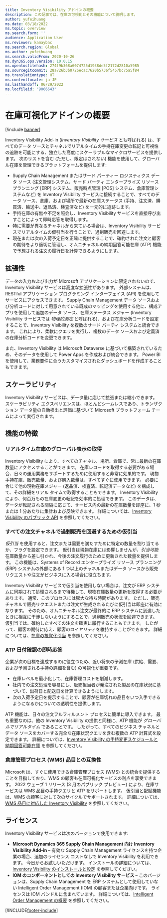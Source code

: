 ```yaml
---
title: Inventory Visibility アドインの概要
description: この記事では、在庫の可視化とその機能について説明します。
author: yufeihuang
ms.date: 03/18/2022
ms.topic: overview
ms.search.form: ''
audience: Application User
ms.reviewer: kamaybac
ms.search.region: Global
ms.author: yufeihuang
ms.search.validFrom: 2020-10-26
ms.dyn365.ops.version: 10.0.15
ms.openlocfilehash: 274f9b368a6074725d1938de5f2172d2810a5985
ms.sourcegitcommit: 28a726b3b0726ecac7620b5736f5457bc75a5f84
ms.translationtype: HT
ms.contentlocale: ja-JP
ms.lasthandoff: 06/29/2022
ms.locfileid: "9066643"
---
```

# <a name="inventory-visibility-add-in-overview"></a>在庫可視化アドインの概要

[!include [banner](../includes/banner.md)]

Inventory Visibility Add-in (*Inventory Visibility サービス* とも呼ばれる) は、すべてのデータ ソースとチャネルでリアルタイムの手持在庫変更の転記と可視性の追跡を可能にする、独立した高度にスケーラブルなマイクロサービスを提供します。 次のリストを含む (ただし、限定はされない) 機能を使用して、グローバル在庫を管理できるプラットフォームを提供します:

- Supply Chain Management またはサード パーティー ロジスティクス データ ソース (注文管理システム、サード パーティ エンタープライズ リソース プランニング \[ERP\] システム、販売時点管理 \[POS\] システム、倉庫管理システムなど) を Inventory Visibility サービスに接続することで、すべてのデータ ソース、倉庫、および場所で最新の在庫ステータス (手持、注文済、購買済、輸送中、返品済、検査済など) を一元的に追跡します。
- 手持在庫の有無や不足を照会し、Inventory Visibility サービスを直接呼び出すことによって即時応答を取得します。
- 特に需要が異なるチャネルから来ている場合は、Inventory Visibility サービスでリアルタイムの仮引当を行うことで、過剰販売を回避します。
- 現在または次の入荷予定日を正確に提供することで、確約された注文と顧客の期待をより適切に管理し、オムニチャネルの納期回答可能在庫 (ATP) 機能で予想される注文の履行日を計算できるようにします。

## <a name="extensibility"></a>拡張性

データの入力および出力が Microsoft アプリケーションに限定されないので、Inventory Visibility サービスは高度な拡張性があります。 外部システムは、RESTful アプリケーション プログラミング インターフェイス (API) を使用してサービスにアクセスできます。 Supply Chain Management データ ソースおよび分析コードに対して用意されている既成のマッピングを使用する他に、構成アプリを使用して追加のデータ ソース、在庫ステータス メジャー (Inventory Visibility サービスでは *物理的測定* と呼ばれる)、および在庫分析コードを設定することで、Inventory Visibility を複数のサード パーティ システムと統合できます。 これにより、柔軟にクエリを実行し、複数のデータ ソースおよび定義済の在庫分析コードを変更できます。

また、Inventory Visibility は Microsoft Dataverse に基づいて構築されているため、そのデータを使用して Power Apps を作成および統合できます。 Power BI を使用して、業務要件に合うカスタマイズされたダッシュボードを作成することもできます。

## <a name="scalability"></a>スケーラビリティ

Inventory Visibility サービスは、データ量に応じて拡張または縮小できます。 スケーラビリティ エクスペリエンスは、ほとんどシームレスであり、トランザクション データ量の自動検出と評価に基づいて Microsoft プラットフォーム チームによって実行されます。

## <a name="feature-highlights"></a>機能の特徴

### <a name="get-a-global-view-of-real-time-inventory"></a>リアルタイム在庫のグローバル表示の取得

Inventory Visibility により、すべてのチャネル、場所、倉庫で、常に最新の在庫数量にアクセスすることができます。 在庫レコードを取得する必要がある場合、日々の運用業務をサポートするために使用すると非常に効果的です。 現物手持在庫、販売数量、および購入数量は、すべてすぐに使用できます。 必要に合じて他の現物在庫メジャー (返品済、検査済、転記済データなど) を構成して、その詳細をリアル タイムで取得することもできます。 Inventory Visibility により、何百万もの在庫変更の転記を効率的に処理できます。 このデータは、データが転記される間隔に応じて、サービス内の最新の在庫数量を即座に、1 秒または 1 分あたりに集計および反映できます。 詳細については、[Inventory Visibility のパブリック API](inventory-visibility-api.md) を参照してください。

### <a name="soft-reservation-to-avoid-overselling-across-all-order-channels"></a>すべての注文チャネルで過剰販売を回避するための仮引当

*仮引当* を使用すると、注文または需要を満たすために特定の数量を割り当てるか、フラグを設定できます。 仮引当は現物在庫には影響しませんが、*引当可能* 在庫数量から差し引かれ、今後の注文履行のために更新された数量を提供します。 この機能は、Systems of Record エンタープライズ リソース プランニング (ERP) システムの外部にある 1 つ以上のチャネルまたはデータ ソースから販売リクエストや注文がビジネスに入る場合に役立ちます。

Inventory Visibility サービスで仮引当を使用しない場合は、注文が ERP システムに同期されて処理されるまで待機して、現物在庫数量の更新を取得する必要があります。 通常、このプロセスには膨大な待ち時間があります。 ただし、販売チャネルで販売リクエストまたは注文が生成されるたびに仮引当は即座に有効になります。 そのため、オムニチャネル注文が最終的に ERP システムに到達したときに相互に干渉しないようにすることで、過剰販売の状況を回避できます。 仮引当では、確約したすべての注文を確実に履行することもできます。 したがって、顧客の期待に応え、顧客のロイヤリティを維持することができます。 詳細については、[在庫の視覚化引当](inventory-visibility-reservations.md) を参照してください。

### <a name="immediate-response-of-atp-dates-confirmation"></a>ATP 日付確認の即時応答

企業が次の目標を達成するのに役立つため、近い将来の予測在庫 (供給、需要、および予測される手持の詳細を含む) の可視化が重要です。

- 在庫レベルを最小化して、在庫管理コストを削減します。
- 社内での注文処理を容易にし、販売担当者が発注された製品の在庫状況に基づいて、出荷日と配送日を計算できるようにします。
- 次の入荷予定日を提示することで、顧客が在庫切れの品目をいつ入手できるようになるかについての透明性を提供します。

ATP 機能は、日々の注文フルフィルメント プロセスに簡単に導入できます。 最も重要なのは、他の Inventory Visibility の提供と同様に、ATP 機能が *グローバルでリアルタイム* であることです。 したがって、すべてのビジネス チャネルとデータ ソースをカバーする完全な在庫状況クエリを含む複数の ATP 計算式を設定できます。 詳細については、[Inventory Visibility の手持変更スケジュールと納期回答可能在庫](inventory-visibility-available-to-promise.md) を参照してください。

### <a name="compatibility-with-warehouse-management-processes-wms-items"></a>倉庫管理プロセス (WMS) 品目との互換性

Microsoft は、すぐに使用できる倉庫管理プロセス (WMS) との統合を提供することを目指しており、WMS の顧客も在庫可視化サービスの利点を享受できます。 2022 ウェーブ 1 リリース (3 月のパブリック プレビュー) により、在庫サービスは WMS 品目の手持クエリと ATP をサポートします。 仮引当と配賦機能は、WMS の顧客に対して次のサイクルでサポートされます。 詳細については、[WMS 品目に対応した Inventory Visibility](inventory-visibility-whs-support.md) を参照してください。

## <a name="licensing"></a>ライセンス

Inventory Visibility サービスは次のバージョンで使用できます:

- **Microsoft Dynamics 365 Supply Chain Management 向け Inventory Visibility Add-in** – 有効な Supply Chain Management ライセンスを持つ企業の場合、追加のライセンス コストなしで Inventory Visibility を利用できます。 今日からお試しいただけます。 インストールの詳細については、[Inventory Visibility のインストールと設定](inventory-visibility-setup.md) を参照してください。
- **IOM のコンポーネントとしての Inventory Visibility サービス** – このバージョンは、Supply Chain Management を ERP システムとして使用していない Intelligent Order Management (IOM) の顧客または企業向けです。 ライセンスは IOM バンドルに含まれています。 詳細については、[Intelligent Order Management の概要](/dynamics365/intelligent-order-management/overview) を参照してください。

[!INCLUDE[footer-include](../../includes/footer-banner.md)]
